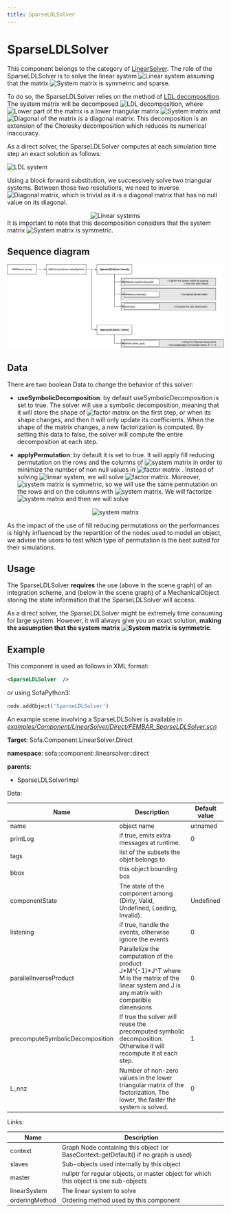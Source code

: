 ```yaml
---
title: SparseLDLSolver
---
```


SparseLDLSolver
===============

This component belongs to the category of [LinearSolver](https://www.sofa-framework.org/community/doc/main-principles/system-resolution/linear-solvers/). The role of the SparseLDLSolver is to solve the linear system <img class="latex" src="https://latex.codecogs.com/png.latex?\mathbf{A}x=b" title="Linear system" /> assuming that the matrix <img class="latex" src="https://latex.codecogs.com/png.latex?\mathbf{A}" title="System matrix" /> is symmetric and sparse.


To do so, the SparseLDLSolver relies on the method of [LDL decomposition](https://en.wikipedia.org/wiki/Cholesky_decomposition#LDL_decomposition_2). The system matrix will be decomposed <img class="latex" src="https://latex.codecogs.com/png.latex?\mathbf{A}=\mathbf{L}\mathbf{D}\mathbf{L}^T" title="LDL decomposition" />, where <img class="latex" src="https://latex.codecogs.com/png.latex?\mathbf{L}" title="Lower part of the matrix" /> is a lower triangular matrix <img class="latex" src="https://latex.codecogs.com/png.latex?\mathbf{A}" title="System matrix" /> and <img class="latex" src="https://latex.codecogs.com/png.latex?\mathbf{D}" title="Diagonal of the matrix" /> is a diagonal matrix. This decomposition is an extension of the Cholesky decomposition which reduces its numerical inaccuracy.

As a direct solver, the SparseLDLSolver computes at each simulation time step an exact solution as follows:

<img class="latex" src="https://latex.codecogs.com/png.latex?\mathbf{L}\mathbf{D}\mathbf{L}^Tx=b" title="LDL system" />

Using a block forward substitution, we successively solve two triangular systems. Between those two resolutions, we need to inverse <img class="latex" src="https://latex.codecogs.com/png.latex?\mathbf{D}" title="Diagonal matrix" />, which is trivial as it is a diagonal matrix that has no null value on its diagonal.

<div align="center">
<img class="latex" src="https://latex.codecogs.com/png.latex?\begin{cases}
\mathbf{A}x=b \\
\mathbf{A}=\mathbf{LDL^T}
\end{cases}
\Longleftrightarrow 
\begin{cases}
 \mathbf{L} z = b \\
 \mathbf{D} y = z \\
 \mathbf{L}^T x = y \\
 \end{cases}"
title="Linear systems" />

<div align="Left">
It is important to note that this decomposition considers that the system matrix <img class="latex" src="https://latex.codecogs.com/png.latex?\mathbf{A}" title="System matrix" /> is symmetric.




Sequence diagram
----------------

<a href="https://github.com/sofa-framework/doc/blob/master/images/linearsolver/SparseLDLSolver.png?raw=true"><img src="https://github.com/sofa-framework/doc/blob/master/images/linearsolver/SparseLDLSolver.png?raw=true" title="Flow diagram for the SparseLDLSolver"/></a>




Data  
----

There are two boolean Data to change the behavior of this solver:

- **useSymbolicDecomposition**: by default useSymbolicDecomposition is set to true. The solver will use a symbolic decomposition, meaning that it will store the shape of <img class="latex" src="https://latex.codecogs.com/png.latex?\mathbf{L}" title="factor matrix" /> on the first step, or when its shape changes, and then it will only update its coefficients. When the shape of the matrix changes, a new factorization is computed. By setting this data to false, the solver will compute the entire decomposition at each step.

- **applyPermutation**:  by default it is set to true. It will apply fill reducing permutation on the rows and the columns of <img class="latex" src="https://latex.codecogs.com/png.latex?\mathbf{A}" title="system matrix" /> in order to minimize the number of non null values in <img class="latex" src="https://latex.codecogs.com/png.latex?\mathbf{L}" title="factor matrix" /> . Instead of solving <img class="latex" src="https://latex.codecogs.com/png.latex?\mathbf{A}x=b" title="linear system" />, we will solve <img class="latex" src="https://latex.codecogs.com/png.latex?\mathbf{(PAQ) (Q^{-1}}x) = Pb" title="factor matrix" />. Moreover, <img class="latex" src="https://latex.codecogs.com/png.latex?\mathbf{A}" title="system matrix" /> is symmetric, so we will use the same permutation on the rows and on the columns with <img class="latex" src="https://latex.codecogs.com/png.latex?\mathbf{Q}=\mathbf{P}^T=\mathbf{P}^{-1}" title="system matrix" />. We will factorize <img class="latex" src="https://latex.codecogs.com/png.latex?\tilde{\mathbf{A}} =\mathbf{PAP^T} " title="system matrix" /> and then we will solve

<div align="center"><img class="latex" src="https://latex.codecogs.com/png.latex?\begin{cases} 
\tilde{\mathbf{A}} y = Pb \\
\mathbf{Q}^{-1} x = y
 \end{cases} " title="system matrix" />

<div align="Left">

As the impact of the use of fill reducing permutations on the performances is highly influenced by the repartition of the nodes used to model an object, we advise the users to test which type of permutation is the best suited for their simulations.

Usage
-----

The SparseLDLSolver **requires** the use (above in the scene graph) of an integration scheme, and (below in the scene graph) of a MechanicalObject storing the state information that the SparseLDLSolver will access.

As a direct solver, the SparseLDLSolver might be extremely time consuming for large system. However, it will always give you an exact solution, **making the assumption that the system matrix <img class="latex" src="https://latex.codecogs.com/png.latex?\mathbf{A}" title="System matrix" /> is symmetric**.




Example
-------

This component is used as follows in XML format:

``` xml
<SparseLDLSolver  />
```

or using SofaPython3:

``` python
node.addObject('SparseLDLSolver')
```

An example scene involving a SparseLDLSolver is available in [*examples/Component/LinearSolver/Direct/FEMBAR_SparseLDLSolver.scn*](https://github.com/sofa-framework/sofa/blob/master/examples/Component/LinearSolver/Direct/FEMBAR_SparseLDLSolver.scn)
<!-- automatically generated doc START -->
__Target__: Sofa.Component.LinearSolver.Direct

__namespace__: sofa::component::linearsolver::direct

__parents__: 

- SparseLDLSolverImpl

Data: 

<table>
<thead>
    <tr>
        <th>Name</th>
        <th>Description</th>
        <th>Default value</th>
    </tr>
</thead>
<tbody>
	<tr>
		<td>name</td>
		<td>
object name
</td>
		<td>unnamed</td>
	</tr>
	<tr>
		<td>printLog</td>
		<td>
if true, emits extra messages at runtime.
</td>
		<td>0</td>
	</tr>
	<tr>
		<td>tags</td>
		<td>
list of the subsets the objet belongs to
</td>
		<td></td>
	</tr>
	<tr>
		<td>bbox</td>
		<td>
this object bounding box
</td>
		<td></td>
	</tr>
	<tr>
		<td>componentState</td>
		<td>
The state of the component among (Dirty, Valid, Undefined, Loading, Invalid).
</td>
		<td>Undefined</td>
	</tr>
	<tr>
		<td>listening</td>
		<td>
if true, handle the events, otherwise ignore the events
</td>
		<td>0</td>
	</tr>
	<tr>
		<td>parallelInverseProduct</td>
		<td>
Parallelize the computation of the product J*M^{-1}*J^T where M is the matrix of the linear system and J is any matrix with compatible dimensions
</td>
		<td>0</td>
	</tr>
	<tr>
		<td>precomputeSymbolicDecomposition</td>
		<td>
If true the solver will reuse the precomputed symbolic decomposition. Otherwise it will recompute it at each step.
</td>
		<td>1</td>
	</tr>
	<tr>
		<td>L_nnz</td>
		<td>
Number of non-zero values in the lower triangular matrix of the factorization. The lower, the faster the system is solved.
</td>
		<td>0</td>
	</tr>

</tbody>
</table>

Links: 

| Name | Description |
| ---- | ----------- |
|context|Graph Node containing this object (or BaseContext::getDefault() if no graph is used)|
|slaves|Sub-objects used internally by this object|
|master|nullptr for regular objects, or master object for which this object is one sub-objects|
|linearSystem|The linear system to solve|
|orderingMethod|Ordering method used by this component|




<!-- automatically generated doc END -->

